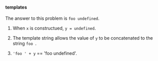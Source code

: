 #### templates

The answer to this problem is `foo undefined`.

1. When `x` is constructued, `y = undefined`.

2. The template string allows the value of `y` to be concatenated to the string `foo `.

3. `'foo ' + y` == 'foo undefined'.